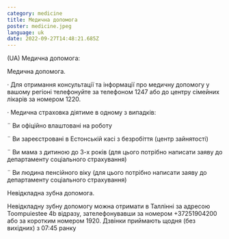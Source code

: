 ```yaml
---
category: medicine
title: Медична допомога
poster: medicine.jpeg
language: uk
date: 2022-09-27T14:48:21.685Z
---
```

(UA) Медична допомога:



Медична допомога.



· Для отримання консультації та інформації про медичну допомогу у вашому регіоні телефонуйте за телефоном 1247 або до центру сімейних лікарів за номером 1220.



· Медична страховка діятиме в одному з випадків:



¨ Ви офіційно влаштовані на роботу



¨ Ви зареєстровані в Естонській касі з безробіття (центр зайнятості)



¨ Ви мама з дитиною до 3-х років (для цього потрібно написати заяву до департаменту соціального страхування)



¨ Ви людина пенсійного віку (для цього потрібно написати заяву до департаменту соціального страхування)



Невідкладна зубна допомога.



Невідкладну зубну допомогу можна отримати в Таллінні за адресою Toompuiestee 4b відразу, зателефонувавши за номером +37251904200 або за коротким номером 1920. Дзвінки приймають щодня (без вихідних) з 07:45 ранку